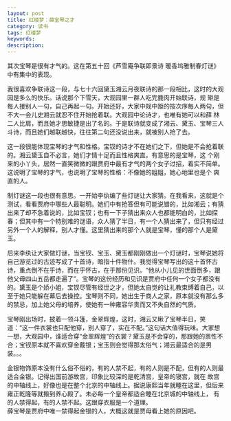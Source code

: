```yaml
---
layout: post
title: 红楼梦：薛宝琴之才
category: 读书
tags: 红楼梦
keywords: 
description: 
---
```

其次宝琴是很有才气的。这在第五十回《芦雪庵争联即景诗  暖香坞雅制春灯谜》中有集中的表现。

我很喜欢争联诗这一段，与七十六回黛玉湘云月夜联诗的那一段相比，这时的大观园是多么的快乐。话说那个下雪天，大观园里一群人吃完鹿肉开始联诗，规 矩是每人接别人一句，自己再起一句。开始还好，大家中规中距的按次序每人两句，但不大一会儿史湘云就忍不住开始抢着联。大观园中论诗才，也唯有她可以和薛 林二人比肩，而且她才思敏捷是出了名的。于是联诗就变成了湘云、黛玉、宝琴三人斗诗，而且她们越联越快，往往第二句还没说出来，就被别人抢了去。

这一段很能体现宝琴的才气和性格。宝钗的诗才不在她们之下，但她是不会抢着联的。湘云黛玉自不必言，她们才情十足而且性格爽直。有意思的是宝琴，这 个刚来的小丫头，居然一直笑微微的跟贾府中最有才气的两个女子过招，着实不简单。这说明了宝琴的才气，也说明了宝琴的性格：不像她的姐姐，她心地里也是个 爽直的人。

制灯谜这一段也很有意思。一开始李纨编了些灯谜让大家猜。在我看来，这就是个测试，看看贾府中哪些人最聪明。她们中有抢答但有可能说错的，比如湘云；有猜出来了却不急着说的，比如宝钗；也有一下子猜出来众人也都能明白的，比如探春；但其中有一个特别难的谜语，众人猜了半日，有一个人猜出来了，但只有经过另外一个人的解释，别人才懂。这里猜出来的那个人就是宝琴，懂的那个人是黛玉。

后来李纨让大家做灯谜，当宝钗、宝玉、黛玉都刚刚做出一个灯谜时，宝琴说她将自己游览过的古迹写成了十首诗，暗指十件物什。我觉得宝琴写出的这十首怀古诗，重点倒不在乎诗，而在乎怀古，在于那份见识。“他从小儿见的世面倒多，跟他父母四山五岳都走遍了”。宝琴的这份经历和见识是贾府中任何一个女子都没有的。黛玉是个娇小姐，宝钗尽管有经世之才，但她太自觉的让礼教束缚着自己，以至于她只能躲在幕后去操控。宝琴则不同，她出生于商人之家，原本就没有那么多的禁忌，加上她父母的培养，使她有一种雍容华贵而又不失自然的气质。

宝琴刚出场时，披着一领斗篷，金翠辉煌，这时，湘云又瞅了宝琴半日，笑道：“这一件衣裳也只配他穿，别人穿了，实在不配。”这句话大值得玩味。大家想一想，大观园中，谁适合穿“金翠辉煌”的衣裳？黛玉是不会穿的，那跟她的禀性不合；宝钗原本就不喜欢穿金戴银；宝玉则会觉得那太俗气；湘云最适合的是男装。。。

金银物饰原本没有什么俗不俗的，有的人禁不起，有的人则是不配，但有的人则最适合金银。记得出国前游故宫，印象比较深的是乾清宫，皇帝的寝宫，就在 故宫的中轴线上，好像也是在整个北京的中轴线上。据说康熙当年就睡在这里，但后来雍正乾隆等就搬到养心殿了。未必每一个皇帝都适合睡在北京城的中轴线上， 有的人禁得起，有的人禁不起。这跟穿衣服是一个道理。  
薛宝琴是贾府中唯一禁得起金银的人，大概这就是贾母看上她的原因吧。
